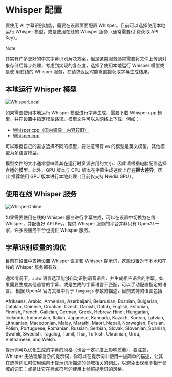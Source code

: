 # Whisper 配置

要使用 AI 字幕识别功能，需要在设置页面配置 Whisper。目前可以选择使用本地运行 Whisper 模型，或是使用在线的 Whisper 服务（通常需要付
费获取 API Key）。

> [!NOTE]
> 其实有许多更好的中文字幕识别解决方案，但是这类服务通常需要将文件上传到对象存储后异步处理，考虑到实现的复杂度，选择了使用本地运行 Whisper 模型或是使
> 用在线的 Whisper 服务，在请求返回时能够直接获取字幕生成结果。

## 本地运行 Whisper 模型

![WhisperLocal](/images/whisper_local.png)

如果需要使用本地运行 Whisper 模型进行字幕生成，需要下载 Whisper.cpp 模型，并在设置中指定模型路径。模型文件可以从网络上下载，例如：

- [Whisper.cpp（国内镜像，内容较旧）](https://www.modelscope.cn/models/cjc1887415157/whisper.cpp/files)
- [Whisper.cpp](https://huggingface.co/ggerganov/whisper.cpp/tree/main)

可以跟据自己的需求选择不同的模型，要注意带有 `en` 的模型是英文模型，其他模型为多语言模型。

模型文件的大小通常意味着其在运行时资源占用的大小，因此请根据电脑配置选择合适的模型。此外，GPU 版本与 CPU 版本在字幕生成速度上存在**巨大差异**，因此
推荐使用 GPU 版本进行本地处理（目前仅支持 Nvidia GPU）。

## 使用在线 Whisper 服务

![WhisperOnline](/images/whisper_online.png)

如果需要使用在线的 Whisper 服务进行字幕生成，可以在设置中切换为在线 Whisper，并配置好 API Key。提供 Whisper 服务的平台并非只有
OpenAI 一家，许多云服务平台也提供 Whisper 服务。

## 字幕识别质量的调优

目前在设置中支持设置 Whisper 语言和 Whisper 提示词，这些设置对于本地和在线的 Whisper 服务都有效。

通常情况下，`auto` 语言选项能够自动识别语音语言，并生成相应语言的字幕。如果需要生成其他语言的字幕，或是生成的字幕语言不匹配，可以手动配置指定的语言。
根据 OpenAI 官方文档中对于 `language` 参数的描述，目前支持的语言包括

Afrikaans, Arabic, Armenian, Azerbaijani, Belarusian, Bosnian, Bulgarian,
Catalan, Chinese, Croatian, Czech, Danish, Dutch, English, Estonian, Finnish,
French, Galician, German, Greek, Hebrew, Hindi, Hungarian, Icelandic,
Indonesian, Italian, Japanese, Kannada, Kazakh, Korean, Latvian, Lithuanian,
Macedonian, Malay, Marathi, Maori, Nepali, Norwegian, Persian, Polish,
Portuguese, Romanian, Russian, Serbian, Slovak, Slovenian, Spanish, Swahili,
Swedish, Tagalog, Tamil, Thai, Turkish, Ukrainian, Urdu, Vietnamese, and Welsh.

提示词可以优化生成的字幕的风格（也会一定程度上影响质量），要注意，Whisper 无法理解复杂的提示词，你可以在提示词中使用一些简单的描述，让其在选择词汇时使用偏向于提示词所描述的领域相关的词汇，以避免出现毫不相干领域的词汇；或是让它在标点符号的使用上参照提示词的风格。
